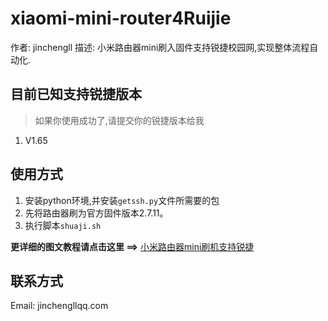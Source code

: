# xiaomi-mini-router4Ruijie
作者: jinchengll
描述: 小米路由器mini刷入固件支持锐捷校园网,实现整体流程自动化.

## 目前已知支持锐捷版本
> 如果你使用成功了,请提交你的锐捷版本给我
1. V1.65

## 使用方式
1. 安装python环境,并安装`getssh.py`文件所需要的包
2. 先将路由器刷为官方固件版本2.7.11。
3. 执行脚本`shuaji.sh`

**更详细的图文教程请点击这里 ==>** [小米路由器mini刷机支持锐捷](https://www.cnblogs.com/jinchengll/p/11729210.html)

## 联系方式
Email: jinchengllqq.com



